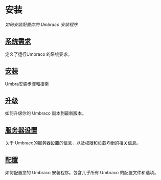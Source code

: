 # 安装 #
*如何安装配置你的 Umbraco 安装程序*

## [系统需求](Requirements/) ##
定义了运行Umbraco 的系统要求。

## [安装](Install/) ##
Umbra安装步骤和指南

## [升级](Upgrading/) ##
如何升级你的 Umbraco 副本到最新版本。

## [服务器设置](Server-Setup/) ##
关于 Umbraco的服务器设置的信息，以及权限和负载均衡的相关信息。

## [配置](../../Reference/Config/) ##
如何配置您的 Umbraco 安装程序。包含几乎所有 Umbraco 的配置文件和选项。
